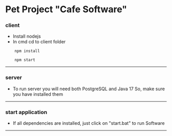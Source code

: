 # Pet Project "Cafe Software"


### client
- Install nodejs
- In cmd cd to client folder
``` 
    npm install 
```
``` 
    npm start 
```
____


### server
- To run server you will need both PostgreSQL and Java 17
So, make sure you have installed them
____
### start application
- If all dependencies are installed, just click on "start.bat" to run Software
____
